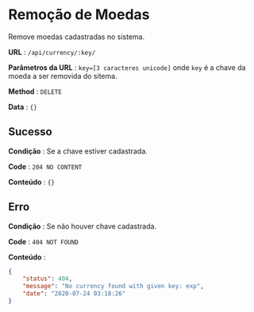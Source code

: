 # Remoção de Moedas

Remove moedas cadastradas no sistema.

**URL** : `/api/currency/:key/`

**Parâmetros da URL** : `key=[3 caracteres unicode]` onde `key` é a chave da moeda a ser removida do sitema.

**Method** : `DELETE`

**Data** : `{}`

## Sucesso

**Condição** : Se a chave estiver cadastrada.

**Code** : `204 NO CONTENT`

**Conteúdo** : `{}`

## Erro

**Condição** : Se não houver chave cadastrada.

**Code** : `404 NOT FOUND`

**Conteúdo** :

```json
{
    "status": 404,
    "message": "No currency found with given key: exp",
    "date": "2020-07-24 03:18:26"
}
```
